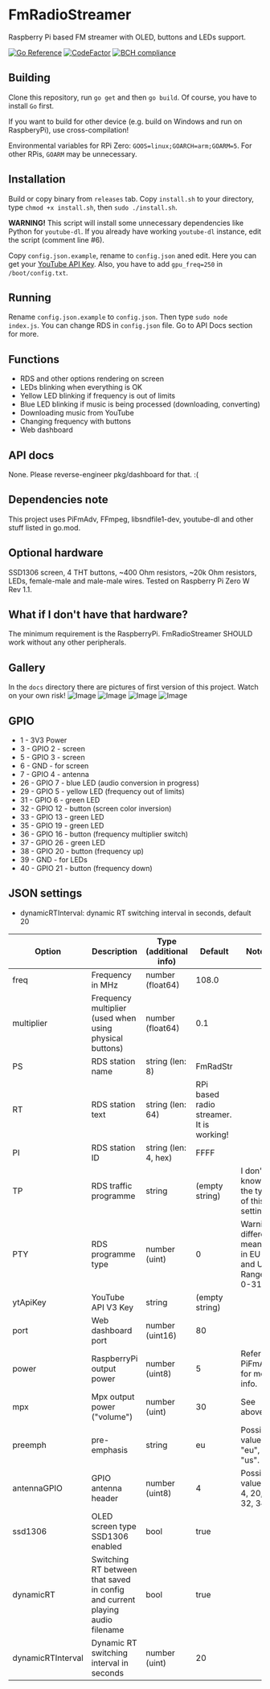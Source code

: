 # FmRadioStreamer

Raspberry Pi based FM streamer with OLED, buttons and LEDs support.

[![Go Reference](https://pkg.go.dev/badge/github.com/MrBoombastic/FmRadioStreamer.svg)](https://pkg.go.dev/github.com/MrBoombastic/FmRadioStreamer)
[![CodeFactor](https://www.codefactor.io/repository/github/mrboombastic/fmradiostreamer/badge)](https://www.codefactor.io/repository/github/mrboombastic/fmradiostreamer)
[![BCH compliance](https://bettercodehub.com/edge/badge/MrBoombastic/FmRadioStreamer?branch=master)](https://bettercodehub.com/)

## Building

Clone this repository, run `go get` and then `go build`. Of course, you have to install `Go` first.

If you want to build for other device (e.g. build on Windows and run on RaspberyPi), use cross-compilation!

Environmental variables for RPi Zero: `GOOS=linux;GOARCH=arm;GOARM=5`. For other RPis, `GOARM` may be unnecessary.

## Installation

Build or copy binary from `releases` tab. Copy `install.sh` to your directory, type `chmod +x install.sh`,
then `sudo ./install.sh`.

**WARNING!** This script will install some unnecessary dependencies like Python for `youtube-dl`. If you already have
working `youtube-dl` instance, edit the script (comment line #6).

Copy `config.json.example`, rename to `config.json` aned edit. Here you can get
your [YouTube API Key](https://developers.google.com/youtube/v3/getting-started). Also, you have to add `gpu_freq=250`
in `/boot/config.txt`.

## Running

Rename `config.json.example` to `config.json`. Then type `sudo node index.js`. You can change RDS in `config.json` file.
Go to API Docs section for more.

## Functions

- RDS and other options rendering on screen
- LEDs blinking when everything is OK
- Yellow LED blinking if frequency is out of limits
- Blue LED blinking if music is being processed (downloading, converting)
- Downloading music from YouTube
- Changing frequency with buttons
- Web dashboard

## API docs

None. Please reverse-engineer pkg/dashboard for that. :(

## Dependencies note

This project uses PiFmAdv, FFmpeg, libsndfile1-dev, youtube-dl and other stuff listed in go.mod.

## Optional hardware

SSD1306 screen, 4 THT buttons, ~400 Ohm resistors, ~20k Ohm resistors, LEDs, female-male and male-male wires. Tested on
Raspberry Pi Zero W Rev 1.1.

## What if I don't have that hardware?

The minimum requirement is the RaspberryPi. FmRadioStreamer SHOULD work without any other peripherals.

## Gallery

In the `docs` directory there are pictures of first version of this project. Watch on your own risk!
![Image](docs/hwv2rev2_1.jpg?raw=true "Image")
![Image](docs/hwv2rev2_2.jpg?raw=true "Image")
![Image](docs/dashboard.png?raw=true "Dashboard screenshot")
![Image](docs/sdrsharp.png?raw=true "SDR# screenshot")

## GPIO

- 1 - 3V3 Power
- 3 - GPIO 2 - screen
- 5 - GPIO 3 - screen
- 6 - GND - for screen
- 7 - GPIO 4 - antenna
- 26 - GPIO 7 - blue LED (audio conversion in progress)
- 29 - GPIO 5 - yellow LED (frequency out of limits)
- 31 - GPIO 6 - green LED
- 32 - GPIO 12 - button (screen color inversion)
- 33 - GPIO 13 - green LED
- 35 - GPIO 19 - green LED
- 36 - GPIO 16 - button (frequency multiplier switch)
- 37 - GPIO 26 - green LED
- 38 - GPIO 20 - button (frequency up)
- 39 - GND - for LEDs
- 40 - GPIO 21 - button (frequency down)

## JSON settings

- dynamicRTInterval: dynamic RT switching interval in seconds, default 20

| Option            | Description                                                                  | Type (additional info) | Default                                  | Notes                                                 |
|-------------------|------------------------------------------------------------------------------|------------------------|------------------------------------------|-------------------------------------------------------|
| freq              | Frequency in MHz                                                             | number (float64)       | 108.0                                    |                                                       |
| multiplier        | Frequency multiplier (used when using physical buttons)                      | number (float64)       | 0.1                                      |                                                       |
| PS                | RDS station name                                                             | string (len: 8)        | FmRadStr                                 |                                                       |
| RT                | RDS station text                                                             | string (len: 64)       | RPi based radio streamer. It is working! |                                                       |
| PI                | RDS station ID                                                               | string (len: 4, hex)   | FFFF                                     |                                                       |
| TP                | RDS traffic programme                                                        | string                 | (empty string)                           | I don't know the type of this setting.                |
| PTY               | RDS programme type                                                           | number (uint)          | 0                                        | Warning: different meaning in EU and US! Range: 0-31. |
| ytApiKey          | YouTube API V3 Key                                                           | string                 | (empty string)                           |                                                       |
| port              | Web dashboard port                                                           | number (uint16)        | 80                                       |                                                       |
| power             | RaspberryPi output power                                                     | number (uint8)         | 5                                        | Refer to PiFmAdv for more info.                       |
| mpx               | Mpx output power ("volume")                                                  | number (uint)          | 30                                       | See above.                                            |
| preemph           | pre-emphasis                                                                 | string                 | eu                                       | Possible values: "eu", "us".                          |
| antennaGPIO       | GPIO antenna header                                                          | number (uint8)         | 4                                        | Possible values: 4, 20, 32, 34                        |
| ssd1306           | OLED screen type SSD1306 enabled                                             | bool                   | true                                     |                                                       |
| dynamicRT         | Switching RT between that saved in config and current playing audio filename | bool                   | true                                     |                                                       |
| dynamicRTInterval | Dynamic RT switching interval in seconds                                     | number (uint)          | 20                                       |                                                       | 





